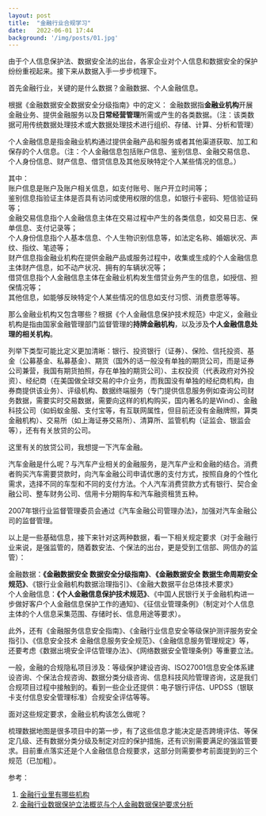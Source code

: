```yaml
---
layout: post
title:  "金融行业合规学习"
date:   2022-06-01 17:44
background: '/img/posts/01.jpg'
---
```


由于个人信息保护法、数据安全法的出台，各家企业对个人信息和数据安全的保护纷纷重视起来。接下来从数据入手一步步梳理下。

首先金融行业，关键的是什么数据？金融数据、个人金融信息。

根据《金融数据安全数据安全分级指南》中的定义：
金融数据指**金融业机构**开展金融业务、提供金融服务以及**日常经营管理**所需或产生的各类数据。（注：该类数据可用传统数据处理技术或大数据处理技术进行组织、存储、计算、分析和管理）

个人金融信息是指金融业机构通过提供金融产品和服务或者其他渠道获取、加工和保存的个人信息。（注：个人金融信息包括账户信息、鉴别信息、金融交易信息、个人身份信息、财产信息、借贷信息及其他反映特定个人某些情况的信息。）

其中：<br/>
账户信息是账户及账户相关信息，如支付账号、账户开立时间等；<br/>
鉴别信息指验证主体是否具有访问或使用权限的信息，如银行卡密码、短信验证码等；<br/>
金融交易信息指个人金融信息主体在交易过程中产生的各类信息，如交易日志、保单信息、支付记录等；<br/>
个人身份信息指个人基本信息、个人生物识别信息等，如法定名称、婚姻状况、声纹、指纹、笔迹等；<br/>
财产信息指金融业机构在提供金融产品或服务过程中，收集或生成的个人金融信息主体财产信息，如不动产状况、拥有的车辆状况等；<br/>
借贷信息指个人金融信息主体在金融业机构发生借贷业务产生的信息，如授信、担保情况等；<br/>
其他信息，如能够反映特定个人某些情况的信息如支付习惯、消费意愿等等。<br/>

那么金融业机构又包含哪些？根据《个人金融信息保护技术规范》中定义，金融业机构是指由国家金融管理部门监督管理的**持牌金融机构**，以及涉及**个人金融信息处理的相关机构**。

列举下类型可能比定义更加清晰：银行、投资银行（证券）、保险、信托投资、基金（公募基金、私募基金）、期货（国外的话一般没有单独的期货公司，而是证券公司兼营，我国有期货拍照，存在单独的期货公司）、主权投资（代表政府对外投资）、经纪商（在美国做全球交易的中介业务，而我国没有单独的经纪商机构，由券商提供该业务）、评级机构、数据终端服务（专门提供信息服务例如查询公司财务数据，需要实时交易数据，需要向这样的机构购买，国内著名的是Wind）、金融科技公司（如蚂蚁金服、支付宝等，有互联网属性，但目前还没有金融牌照，算类金融机构）、交易所（如上海证券交易所）、清算所、监管机构（证监会、银监会等），还有有关放贷的公司。

这里有关的放贷公司，我想提一下汽车金融。

汽车金融是什么呢？与汽车产业相关的金融服务，是汽车产业和金融的结合。消费者购买汽车需要贷款时，向汽车金融公司申请优惠的支付方式，按照自身的个性化需求，选择不同的车型和不同的支付方法。个人汽车消费贷款方式有银行、契合金融公司、整车财务公司、信用卡分期购车和汽车融资租赁五种。

2007年银行业监督管理委员会通过《汽车金融公司管理办法》，加强对汽车金融公司的监督管理。

以上是一些基础信息，接下来针对这两种数据，看一下相关规定要求（对于金融行业来说，是强监管的，随着数安法、个保法的出台，更是受到工信部、网信办的监管）：

金融数据：**《金融数据安全 数据安全分级指南》**、**《金融数据安全 数据生命周期安全规范》**、《银行业金融机构数据治理指引》、《金融大数据平台总体技术要求》<br/>
个人金融信息：**《个人金融信息保护技术规范》**、《中国人民银行关于金融机构进一步做好客户个人金融信息保护工作的通知》、《征信业管理条例》（制定对个人信息主体的个人信息采集范围、存储时长、信息用途等要求）。

此外，还有《金融服务信息安全指南》、《金融行业信息安全等级保护测评服务安全指引》、《信息安全技术 金融信息服务安全规范》、《金融信息服务管理规定》等，还要考虑《数据出境安全评估管理办法》、《网络数据安全管理条例》等重要立法。

一般，金融的合规隐私项目涉及：等级保护建设咨询、ISO27001信息安全体系建设咨询、个保法合规咨询、数据分类分级咨询、信息科技风险管理咨询，这是我们合规项目过程中接触到的。看到一些企业还提供：电子银行评估、UPDSS（银联卡支付信息安全管理标准）合规安全评估等等。

面对这些规定要求，金融业机构该怎么做呢？

梳理数据地图是很多项目中的第一步，有了这些信息才能决定是否跨境评估、等保定几级、还有数据分类分级及制定对应的保护措施，还有识别需要满足的强监管要求。目前重点落实还是个人金融信息合规要求，这部分则需要参考前面提到的三个规范（已加粗）。
<br/>

参考：

1. [金融行业里有哪些机构](https://zhuanlan.zhihu.com/p/161856844)
2. [金融行业数据保护立法概览与个人金融数据保护要求分析](https://view.inews.qq.com/a/20220420A057ML00)
